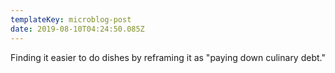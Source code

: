 ```yaml
---
templateKey: microblog-post
date: 2019-08-10T04:24:50.085Z
---
```


Finding it easier to do dishes by reframing it as "paying down culinary debt."

